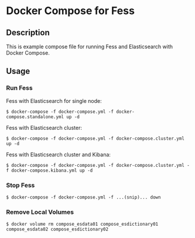 Docker Compose for Fess
=======================

## Description


This is example compose file for running Fess and Elasticsearch with Docker Compose.

## Usage

### Run Fess

Fess with Elasticsearch for single node:

```
$ docker-compose -f docker-compose.yml -f docker-compose.standalone.yml up -d
```

Fess with Elasticsearch cluster:

```
$ docker-compose -f docker-compose.yml -f docker-compose.cluster.yml up -d
```

Fess with Elasticsearch cluster and Kibana:

```
$ docker-compose -f docker-compose.yml -f docker-compose.cluster.yml -f docker-compose.kibana.yml up -d
```

### Stop Fess

```
$ docker-compose -f docker-compose.yml -f ...(snip)... down

```

### Remove Local Volumes

```
$ docker volume rm compose_esdata01 compose_esdictionary01 compose_esdata02 compose_esdictionary02

```
